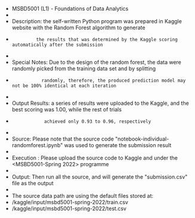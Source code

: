 - MSBD5001 (L1) - Foundations of Data Analytics
-
- Description: the self-written Python program was prepared in Kaggle website with the Random Forest algorithm to generate
-              the results that was determined by the Kaggle scoring automatically after the submission
-    
- Special Notes: Due to the design of the random forest, the data were randomly picked from the training data set and by splitting
-                randomly, therefore, the produced prediction model may not be 100% identical at each iteration
-
- Output Results: a series of results were uploaded to the Kaggle, and the best scoring was 1.00, while the rest of trials
-                 achieved only 0.93 to 0.96, respectively
-                 
- Source: Please note that the source code "notebook-individual-randomforest.ipynb" was used to generate the submission result
- 
- Execution : Please upload the source code to Kaggle and under the <MSBD5001-Spring 2022> programme
-
- Output: Then run all the source, and will generate the "submission.csv" file as the output
-
- The source data path are using the default files stored at:
- /kaggle/input/msbd5001-spring-2022/train.csv
- /kaggle/input/msbd5001-spring-2022/test.csv

<!---
aufatsee/aufatsee is a ✨ special ✨ repository because its `README.md` (this file) appears on your GitHub profile.
You can click the Preview link to take a look at your changes.
--->
